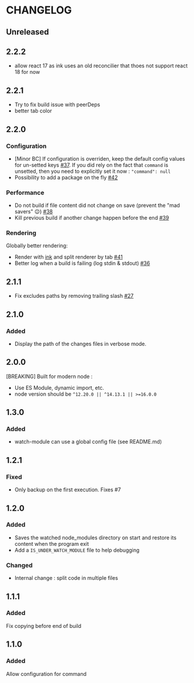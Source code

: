 # CHANGELOG

## Unreleased

## 2.2.2

- allow react 17 as ink uses an old reconcilier that thoes not support react 18 for now

## 2.2.1

- Try to fix build issue with peerDeps
- better tab color

## 2.2.0

### Configuration

- [Minor BC] If configuration is overriden, keep the default config values for un-setted keys [#37](https://github.com/mapado/watch-module/pull/37). If you did rely on the fact that `command` is unsetted, then you need to explicitly set it now : `"command": null`
- Possibility to add a package on the fly [#42](https://github.com/mapado/watch-module/pull/42)

### Performance

- Do not build if file content did not change on save (prevent the "mad savers" 😉) [#38](https://github.com/mapado/watch-module/pull/38)
- Kill previous build if another change happen before the end [#39](https://github.com/mapado/watch-module/pull/39)

### Rendering

Globally better rendering:

- Render with [ink](https://github.com/vadimdemedes/ink) and split renderer by tab [#41](https://github.com/mapado/watch-module/pull/41)
- Better log when a build is failing (log stdin & stdout) [#36](https://github.com/mapado/watch-module/pull/36)

## 2.1.1

- Fix excludes paths by removing trailing slash [#27](https://github.com/mapado/watch-module/pull/27)

## 2.1.0

### Added

- Display the path of the changes files in verbose mode.

## 2.0.0

[BREAKING] Built for modern node :

- Use ES Module, dynamic import, etc.
- node version should be `^12.20.0 || ^14.13.1 || >=16.0.0`

## 1.3.0

### Added

- watch-module can use a global config file (see README.md)

## 1.2.1

### Fixed

- Only backup on the first execution. Fixes #7

## 1.2.0

### Added

- Saves the watched node_modules directory on start and restore its content when the program exit
- Add a `IS_UNDER_WATCH_MODULE` file to help debugging

### Changed

- Internal change : split code in multiple files

## 1.1.1

### Added

Fix copying before end of build

## 1.1.0

### Added

Allow configuration for command
